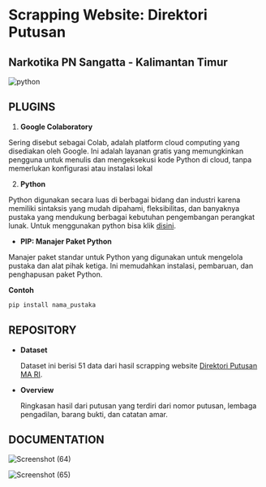 # Scrapping Website: Direktori Putusan
## Narkotika PN Sangatta - Kalimantan Timur

![[python](https://www.python.org/downloads/)](https://github.com/hanifahsantoso/Dataset-Narkotika_099_119/assets/80865973/e19919d9-23b2-46a6-aee5-44848eb7d942)

## PLUGINS
1. **Google Colaboratory**

Sering disebut sebagai Colab, adalah platform cloud computing yang disediakan oleh Google. Ini adalah layanan gratis yang memungkinkan pengguna untuk menulis dan mengeksekusi kode Python di cloud, tanpa memerlukan konfigurasi atau instalasi lokal

2. **Python**

Python digunakan secara luas di berbagai bidang dan industri karena memiliki sintaksis yang mudah dipahami, fleksibilitas, dan banyaknya pustaka yang mendukung berbagai kebutuhan pengembangan perangkat lunak.
Untuk menggunakan python bisa klik [disini](https://www.python.org/downloads/).
 
 - **PIP: Manajer Paket Python**
  
Manajer paket standar untuk Python yang digunakan untuk mengelola pustaka dan alat pihak ketiga. Ini memudahkan instalasi, pembaruan, dan penghapusan paket Python. 

**Contoh**
```sh
pip install nama_pustaka
```
## REPOSITORY

- **Dataset**

  Dataset ini berisi 51 data dari hasil scrapping website [Direktori Putusan MA RI](https://putusan3.mahkamahagung.go.id/beranda.html).
  
- **Overview**

  Ringkasan hasil dari putusan yang terdiri dari nomor putusan, lembaga pengadilan, barang bukti, dan catatan amar.

## DOCUMENTATION
![Screenshot (64)](https://github.com/hanifahsantoso/Dataset-Narkotika_099_119/assets/80865973/a4441bff-7696-40a7-a5b0-79451690f3cc)

![Screenshot (65)](https://github.com/hanifahsantoso/Dataset-Narkotika_099_119/assets/80865973/1266eb16-04d5-4494-b452-4c90f5dd1858)
